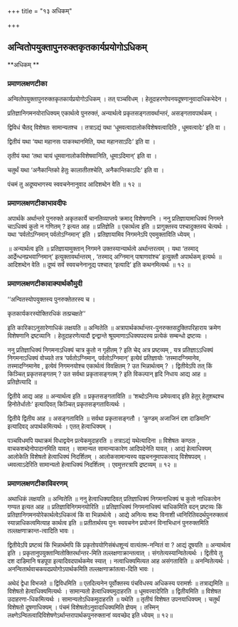 +++
title = "१३ अधिकम्"

+++


## अन्वितोपयुक्तापुनरुक्तकृतकार्यप्रयोगोऽधिकम्

**अधिकम् **

### **प्रमाणलक्षणटीका**

अन्वितोपयुक्तापुनरुक्तकृतकार्यप्रयोगोऽधिकम् । तत् पञ्चविधम् । हेतूदाहरणोपनयदूषणानुवादाधिकभेदेन ।

प्रतिज्ञानिगमनयोराधिक्यम् एकार्थत्वे पुनरुक्तं, अन्यार्थत्वे प्रकृतसङ्गतावर्थान्तरं, असङ्गतावपार्थकम् ।

द्विविधं चैतद् विशेषतः सामान्यतश्च । तत्राऽद्यं यथा ‘धूमवत्वादालोकविशेषवत्वादिति , धूमवत्वादेः’ इति वा ।

द्वितीयं यथा ‘यथा महानसः पाकस्थानमिति, यथा महानसाऽदिः’ इति वा ।

तृतीयं यथा ‘तथा चायं धूमवानालोकविशेषवानिति, धूमाऽदिमान्’ इति वा ।

चतुर्थं यथा ‘अनैकान्तिको हेतुः कालातीतश्चेति, अनैकान्तिकाऽदिः’ इति वा ।

पंचमं तु अदूष्यभागस्य स्ववचनेनानुवाद आदिशब्देन वेति ॥ १२ ॥

### **प्रमाणलक्षणटीकाभावदीपः**

अपार्थके अर्थान्तरे पुनरुक्ते अकृतकार्ये चानतिव्याप्तये क्रमाद् विशेषणानि । ननु प्रतिज्ञायामाधिक्यं निगमने चाऽधिक्यं कुतो न गणितम् ? इत्यत आह ॥ प्रतिज्ञेति ॥ एकार्थत्व इति ॥ प्रागुक्तस्य पश्चादुक्तस्य चेत्यर्थः । यथा ‘पर्वतोऽग्निमान् पर्वतोऽग्निमान्’ इति । प्रतिज्ञायामिव निगमनेऽपि एवमुक्ताविति ध्येयम् ।

॥ अन्यार्थत्व इति ॥ प्रतिज्ञायामुक्तान् निगमने उक्तस्यान्यार्थत्वे अर्थान्तरत्वम् । यथा ‘तस्माद् आर्द्रेन्धनप्रभवाग्निमान्’ इत्युक्तावर्थान्तरम् , ‘तस्माद् अग्निमान् पाषाणवांश्च’ इत्युक्तौ अपार्थकम् इत्यर्थः ॥ आदिशब्देन वेति ॥ दूष्यं सर्वं स्ववचनेनानूद्य पश्चात् ‘इत्यादि’ इति कथनमित्यर्थः ॥ १२ ॥

### **प्रमाणलक्षणटीकावाक्यार्थकौमुदी**

‘‘अन्वितस्योपयुक्तस्य पुनरुक्तेतरस्य च ।

कृतकार्यकरस्योक्तिरधिकं तत्प्रचक्षते’’

इति कारिकाऽनुसारेणाधिकं लक्षयति ॥ अन्वितेति ॥ अत्रापार्थकार्थान्तर-पुनरुक्तसदुक्तिपरिहाराय क्रमेण विशेषणानि द्रष्टव्यानि । हेतूदाहरणेत्यादौ द्वन्द्वान्ते श्रूयमाणाऽधिक्यपदस्य प्रत्येकं सम्बन्धो द्रष्टव्यः ।

ननु प्रतिज्ञाधिक्यं निगमनाऽधिक्यं चात्र कुतो न गृहीतम् ? इति चेद् अत्र प्रष्टव्यम् , यत्र प्रतिज्ञाऽऽधिक्यं निगमनाऽधिक्यं वोच्यते तत्र ‘पर्वतोऽग्निमान्, पर्वतोऽग्निमान्’ इत्येवं प्रतिज्ञायोः ‘तस्मादग्निमानेव, तस्मादग्निमानेव , इत्येवं निगमनयोश्च एकार्थत्वं विवक्षितम् ? उत भिन्नार्थत्वम् ? । द्वितीयेऽपि तत् किं किञ्चित् प्रकृतसङ्गतम् ? उत सर्वथा प्रकृतासङ्गतम् ? इति विकल्पान् हृदि निधाय आद्य आह ॥ प्रतिज्ञेत्यादि ॥

द्वितीये आद्य आह ॥ अन्यार्थत्व इति ॥ प्रकृतसङ्गताविति ॥ ‘शब्दोऽनित्यः प्रमेयत्वाद् इति हेतुर् हेतुशब्दश्च हिनोतेर्धातोः’ इत्यादिवत् किञ्चित्
प्रकृतसङ्गतावित्यर्थः ।

द्वितीये द्वितीय आह ॥ असङ्गताविति ॥ सर्वथा प्रकृतासङ्गतौ । ‘कुण्डम् अजाजिनं दश दाडिमानि’ इत्यादिवद् अपार्थकमित्यर्थः । एतत् हेत्वाधिक्यम् ।

पञ्चविधमपि यथाक्रमं विधाद्वयेन प्रत्येकमुदाहरति ॥ तत्राऽद्यं यथेत्यादिना ॥ विशेषतः कण्ठतः , वाचकशब्देनोपादानमिति यावत् । सामान्यत सामान्याकारेण आदिपदेनेति यावत् । आद्यं हेत्वाधिक्यम् आलोकेति विशेषतो हेत्वाधिक्यं निदर्शितम् । आलोकसामान्यस्य वह्नचननुमापकत्वाद् विशेषपदम् । ध्मवत्वाऽदेरिति सामान्यतो हेत्वाधिक्यं निदर्शितम् । एवमुत्तरत्रापि द्रष्टव्यम् ॥ १२ ॥

### **प्रमाणलक्षणटीकाविवरणम्**

अथाधिकं लक्षयति ॥ अन्वितेति ॥ ननु हेत्वाधिक्यादिवत् प्रतिज्ञाधिक्यं निगमनाधिक्यं च कुतो नाधिकत्वेन गण्यत इत्यत आह ॥ प्रतिज्ञाविनिगमनयोरिति ॥ प्रतिज्ञाधिक्यं निगमनाधिक्यं चाधिकमिति वदन् प्रष्टव्यः किं प्रतिज्ञानिगमनयोरेकार्थत्वेऽधिकत्वं किं वा भिन्नार्थत्वे । आद्ये अनित्यः शब्दः विनाशी ध्वनिरितिवदर्थपुनरुक्तत्वं स्यान्नाधिकत्वमित्याह कार्थत्व इति ॥ प्रतीतार्थस्य पुनः स्ववचनेन प्रयोजनं विनाभिधानं पुनरुक्तमिति तल्लक्षणाक्रान्त-त्वादिति भावः ।

द्वितीयेऽपि प्रष्टव्यं किं भिन्नार्थमपि किं प्रकृतोपयोगिसंबंधशून्यं वात्यंतम-नन्वितं वा ? आद्यं दूषयति ॥ अन्यार्थत्व इति । प्रकृतानुपयुक्तान्वितोक्तिरर्थान्तर-मिति तल्लक्षणाक्रान्तत्वात् । संगतेत्यस्यान्वितेत्यर्थः । द्वितीये तु दश दाडिमानि षडपूपा इत्यादिवदपार्थकमेव स्यात् । नत्वाधिक्यमित्यत आह असंगताविति ॥ अनन्वितेत्यर्थः । अनन्वितार्थवाचकपदप्रयोगोऽपार्थकमिति तल्लक्षणाक्रांतत्वा-दिति भावः ।

अथेदं द्वेधा विभजते ॥ द्विविधमिति ॥ एतदित्यनेन पूर्वोक्तस्य पंचविधस्य अधिकस्य परामर्शः ॥ तत्राद्यमिति ॥ विशेषतो हेत्वाधिक्यमित्यर्थः । सामान्यतो हेत्वाधिक्यमुदाहरति ॥ धूमवत्त्वादेरिति ॥ द्वितीयमिति ॥ विशेषत उदाहरणा-धिकमित्यर्थः । सामान्यतोऽधिकमुदाहरति ॥ यथेति ॥ तृतीयं विशेषत उपनयाधिक्यम् । चतुर्थं विशेषतो दूषणाधिक्यम् । पंचमं विशेषतोऽनुवादाधिक्यमिति ज्ञेयम् । तस्मिन् लक्ष्णेऽन्वितत्वादिविशेषणेऽर्थान्तरापार्थकपुनरुक्तानां व्यवच्छेद इति ध्येयम् ॥ १२॥

